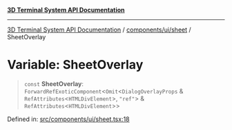 [**3D Terminal System API Documentation**](../../../../README.md)

***

[3D Terminal System API Documentation](../../../../README.md) / [components/ui/sheet](../README.md) / SheetOverlay

# Variable: SheetOverlay

> `const` **SheetOverlay**: `ForwardRefExoticComponent`\<`Omit`\<`DialogOverlayProps` & `RefAttributes`\<`HTMLDivElement`\>, `"ref"`\> & `RefAttributes`\<`HTMLDivElement`\>\>

Defined in: [src/components/ui/sheet.tsx:18](https://github.com/Dicommunitas/ThreeJS_Terminal_3D2/blob/50ef787d9f23a1c5f4362ca495ac1334ca854f4f/src/components/ui/sheet.tsx#L18)
